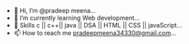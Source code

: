 - 👋 Hi, I’m @pradeep meena...
- 🌱 I’m currently learning Web development...
- 💞️ Skills c || c++|| java || DSA || HTML || CSS || javaScript...
- 📫 How to reach me  pradeepmeena34330@gmail.com...

<!---
pradeepmeena05/pradeepmeena05 is a ✨ special ✨ repository because its `README.md` (this file) appears on your GitHub profile.
You can click the Preview link to take a look at your changes.
--->
